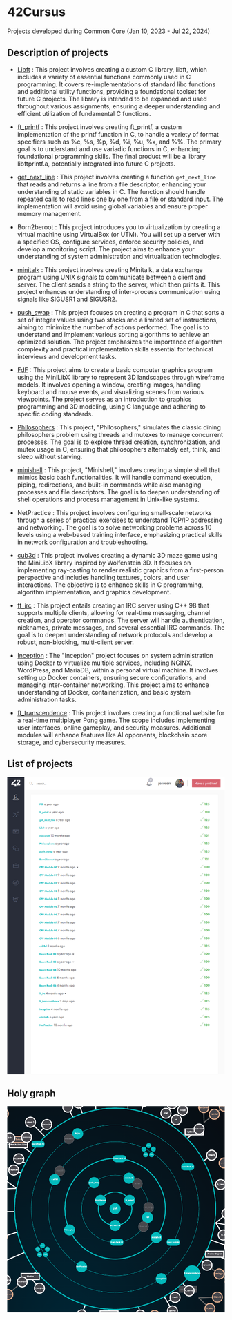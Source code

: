# 42Cursus
Projects developed during Common Core (Jan 10, 2023 - Jul 22, 2024)

## Description of projects


- [Libft](https://github.com/jesuserr/42cursus_libft) : This project involves creating a custom C library, libft, which includes a variety of essential functions commonly used in C programming. It covers re-implementations of standard libc functions and additional utility functions, providing a foundational toolset for future C projects. The library is intended to be expanded and used throughout various assignments, ensuring a deeper understanding and efficient utilization of fundamental C functions.

- [ft_printf](https://github.com/jesuserr/42cursus_ft_printf) : This project involves creating ft_printf, a custom implementation of the printf function in C, to handle a variety of format specifiers such as %c, %s, %p, %d, %i, %u, %x, and %%. The primary goal is to understand and use variadic functions in C, enhancing foundational programming skills. The final product will be a library libftprintf.a, potentially integrated into future C projects.

- [get_next_line](https://github.com/jesuserr/42cursus_get_next_line) : This project involves creating a function `get_next_line` that reads and returns a line from a file descriptor, enhancing your understanding of static variables in C. The function should handle repeated calls to read lines one by one from a file or standard input. The implementation will avoid using global variables and ensure proper memory management.

- Born2beroot : This project introduces you to virtualization by creating a virtual machine using VirtualBox (or UTM). You will set up a server with a specified OS, configure services, enforce security policies, and develop a monitoring script. The project aims to enhance your understanding of system administration and virtualization technologies.

- [minitalk](https://github.com/jesuserr/42cursus_minitalk) : This project involves creating Minitalk, a data exchange program using UNIX signals to communicate between a client and server. The client sends a string to the server, which then prints it. This project enhances understanding of inter-process communication using signals like SIGUSR1 and SIGUSR2.

- [push_swap](https://github.com/jesuserr/42cursus_push_swap) : This project focuses on creating a program in C that sorts a set of integer values using two stacks and a limited set of instructions, aiming to minimize the number of actions performed. The goal is to understand and implement various sorting algorithms to achieve an optimized solution. The project emphasizes the importance of algorithm complexity and practical implementation skills essential for technical interviews and development tasks​.
   
- [FdF](https://github.com/jesuserr/42cursus_fdf) : This project aims to create a basic computer graphics program using the MiniLibX library to represent 3D landscapes through wireframe models. It involves opening a window, creating images, handling keyboard and mouse events, and visualizing scenes from various viewpoints. The project serves as an introduction to graphics programming and 3D modeling, using C language and adhering to specific coding standards.

- [Philosophers](https://github.com/jesuserr/42cursus_philosophers) : This project, "Philosophers," simulates the classic dining philosophers problem using threads and mutexes to manage concurrent processes. The goal is to explore thread creation, synchronization, and mutex usage in C, ensuring that philosophers alternately eat, think, and sleep without starving.

- [minishell](https://github.com/jesuserr/42cursus_minishell) : This project, "Minishell," involves creating a simple shell that mimics basic bash functionalities. It will handle command execution, piping, redirections, and built-in commands while also managing processes and file descriptors. The goal is to deepen understanding of shell operations and process management in Unix-like systems.

- NetPractice : This project involves configuring small-scale networks through a series of practical exercises to understand TCP/IP addressing and networking. The goal is to solve networking problems across 10 levels using a web-based training interface, emphasizing practical skills in network configuration and troubleshooting.

- [cub3d](https://github.com/jesuserr/42cursus_cub3d) : This project involves creating a dynamic 3D maze game using the MiniLibX library inspired by Wolfenstein 3D. It focuses on implementing ray-casting to render realistic graphics from a first-person perspective and includes handling textures, colors, and user interactions. The objective is to enhance skills in C programming, algorithm implementation, and graphics development.

- [ft_irc](https://github.com/jesuserr/42cursus_ft_irc) : This project entails creating an IRC server using C++ 98 that supports multiple clients, allowing for real-time messaging, channel creation, and operator commands. The server will handle authentication, nicknames, private messages, and several essential IRC commands. The goal is to deepen understanding of network protocols and develop a robust, non-blocking, multi-client server.

- [Inception](https://github.com/jesuserr/42cursus_inception) : The "Inception" project focuses on system administration using Docker to virtualize multiple services, including NGINX, WordPress, and MariaDB, within a personal virtual machine. It involves setting up Docker containers, ensuring secure configurations, and managing inter-container networking. This project aims to enhance understanding of Docker, containerization, and basic system administration tasks.

- [ft_transcendence](https://github.com/jesuserr/42cursus_ft_transcendence) : This project involves creating a functional website for a real-time multiplayer Pong game. The scope includes implementing user interfaces, online gameplay, and security measures. Additional modules will enhance features like AI opponents, blockchain score storage, and cybersecurity measures​.

## List of projects
![List of projects](https://github.com/jesuserr/42Cursus/blob/main/resources/list_of_projects.png)

## Holy graph
![Holy graph](https://github.com/jesuserr/42Cursus/blob/main/resources/holy_graph_square.png)
